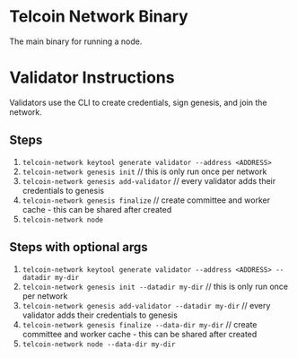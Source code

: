 # Telcoin Network Binary
The main binary for running a node.

# Validator Instructions
Validators use the CLI to create credentials, sign genesis, and join the network.

## Steps
1. `telcoin-network keytool generate validator --address <ADDRESS>`
2. `telcoin-network genesis init` // this is only run once per network
3. `telcoin-network genesis add-validator` // every validator adds their credentials to genesis
4. `telcoin-network genesis finalize` // create committee and worker cache - this can be shared after created
5. `telcoin-network node`

## Steps with optional args
1. `telcoin-network keytool generate validator --address <ADDRESS> --datadir my-dir`
2. `telcoin-network genesis init --datadir my-dir` // this is only run once per network
3. `telcoin-network genesis add-validator --datadir my-dir` // every validator adds their credentials to genesis
4. `telcoin-network genesis finalize --data-dir my-dir` // create committee and worker cache - this can be shared after created
5. `telcoin-network node --data-dir my-dir`
